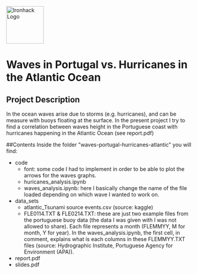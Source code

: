 <img src="https://bit.ly/2VnXWr2" alt="Ironhack Logo" width="100"/>

# Waves in Portugal vs. Hurricanes in the Atlantic Ocean

## Project Description
In the ocean waves arise due to storms (e.g. hurricanes), and can be measure with buoys floating at the surface. In the present project I try to find a correlation between waves height in the Portuguese coast with hurricanes happening in the Atlantic Ocean (see report.pdf)

##Contents
Inside the folder "waves-portugal-hurricanes-atlantic" you will find:
- code
	- font: some code I had to implement in order to be able to plot the arrows for the waves graphs.
	- huricanes_analysis.ipynb
	- waves_analysis.ipynb: here I basically change the name of the file loaded depending on which wave I wanted to work on.
- data_sets
	- atlantic_Tsunami source events.csv (source: kaggle)
	- FLE0114.TXT & FLE0214.TXT: these are just two example files from the portuguese buoy data (the data I was given with I was not allowed to share). Each file represents a month (FLEMMYY, M for month, Y for year). In the waves_analysis.ipynb, the first cell, in comment, explains what is each columns in these FLEMMYY.TXT files (source: Hydrographic Institute, Portuguese Agency for Environment (APA)).
- report.pdf
- slides.pdf